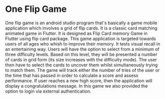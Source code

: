 # One Flip Game

One flip game is an android studio program that's basically a game mobile application which involves a grid of flip cards.
It is a classic card matching animated game in Flutter.
It is designed as Flip Card memory Game in Flutter using flip card package.
This game application is targeted towards users of all ages who whish to improve their memory. It tests visual recall in an entertaining way. Users will have the option to select from a minimum of three difficulty levels. Based on this level, they will be presented a number of cards in grid form (its size increases with the difficulty mode). 
The user then have to select the cards to uncover them whilst simultaneously trying to match them. The game will track either the number of tries of the user or the time that has passed in order to calculate a score and assess performance. If user reaches a new high score, then the application will display a congratulations message. In this game we also provided the option to login via external authentication.

